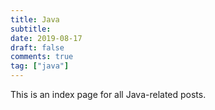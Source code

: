 ```yaml
---
title: Java
subtitle: 
date: 2019-08-17
draft: false
comments: true
tag: ["java"]
---
```


This is an index page for all Java-related posts.
